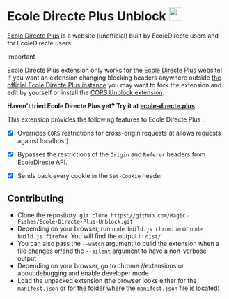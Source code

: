 # Ecole Directe Plus Unblock <img src="https://raw.githubusercontent.com/Magic-Fishes/Ecole-Directe-Plus/refs/heads/main/public/images/edpu-logo.svg" width="30" />
<!-- 
| Chrome | Firefox |
|---|---|
| <a href="https://chrome.google.com/webstore/detail/hoppscotch-browser-extens/amknoiejhlmhancpahfcfcfhllgkpbld"><picture><source media="(prefers-color-scheme: dark)" srcset="https://gist.githubusercontent.com/liyasthomas/f65059863bfd701559aebe3257ec9cc8/raw/54d5c1457fd54f15f968b39bdf2aba1c4f8b452b/chrome-badge-dark.svg"><source media="(prefers-color-scheme: light)" srcset="https://gist.githubusercontent.com/liyasthomas/f65059863bfd701559aebe3257ec9cc8/raw/54d5c1457fd54f15f968b39bdf2aba1c4f8b452b/chrome-badge-light.svg"><img alt="Firefox" src="https://gist.githubusercontent.com/liyasthomas/f65059863bfd701559aebe3257ec9cc8/raw/54d5c1457fd54f15f968b39bdf2aba1c4f8b452b/chrome-badge-light.svg"></picture></a> | <a href="https://addons.mozilla.org/en-US/firefox/addon/hoppscotch/"><picture><source media="(prefers-color-scheme: dark)" srcset="https://gist.githubusercontent.com/liyasthomas/f65059863bfd701559aebe3257ec9cc8/raw/54d5c1457fd54f15f968b39bdf2aba1c4f8b452b/firefox-badge-dark.svg"><source media="(prefers-color-scheme: light)" srcset="https://gist.githubusercontent.com/liyasthomas/f65059863bfd701559aebe3257ec9cc8/raw/54d5c1457fd54f15f968b39bdf2aba1c4f8b452b/firefox-badge-light.svg"><img alt="Firefox" src="https://gist.githubusercontent.com/liyasthomas/f65059863bfd701559aebe3257ec9cc8/raw/54d5c1457fd54f15f968b39bdf2aba1c4f8b452b/firefox-badge-light.svg"></picture></a> | -->

[Ecole Directe Plus](https://github.com/Magic-Fishes/Ecole-Directe-Plus) is a website (unofficial) built by EcoleDirecte users and for EcoleDirecte users.


> [!IMPORTANT]
> Ecole Directe Plus extension only works for the [Ecole Directe Plus](https://ecole-directe.plus) website! If you want an extension changing blocking headers anywhere outside [the official Ecole Directe Plus instance](https://ecole-directe.plus) you may want to fork the extension and edit by yourself or install the [CORS Unblock extension](https://chromewebstore.google.com/detail/cors-unblock/lfhmikememgdcahcdlaciloancbhjino).


**Haven't tried Ecole Directe Plus yet? Try it at [ecole-directe.plus](https://ecole-directe.plus)**

This extension provides the following features to Ecole Directe Plus :

- [x] Overrides `CORS` restrictions for cross-origin requests (it allows requests against localhost).
- [x] Bypasses the restrictions of the `Origin` and `Referer` headers from EcoleDirecte API.
- [x] Sends back every cookie in the `Set-Cookie` header


## Contributing

- Clone the repository: `git clone https://github.com/Magic-Fishes/Ecole-Directe-Plus-Unblock.git`
- Depending on your browser, run `node build.js chromium` or `node build.js firefox`. You will find the output in `dist/`
- You can also pass the `--watch` argument to build the extension when a file changes or/and the `--silent` argument to have a non-verbose output
- Depending on your browser, go to chrome://extensions or about:debugging and enable developer mode
- Load the unpacked extension (the browser looks either for the `manifest.json` or for the folder where the `manifest.json` file is located)
